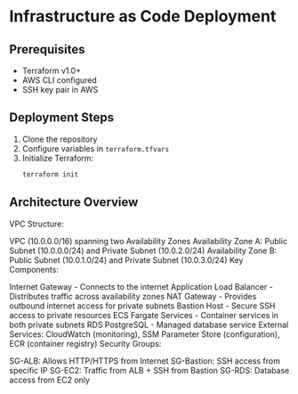 # Infrastructure as Code Deployment

## Prerequisites
- Terraform v1.0+
- AWS CLI configured
- SSH key pair in AWS

## Deployment Steps

1. Clone the repository
2. Configure variables in `terraform.tfvars`
3. Initialize Terraform:
   ```bash
   terraform init

## Architecture Overview
VPC Structure:

VPC (10.0.0.0/16) spanning two Availability Zones
Availability Zone A: Public Subnet (10.0.0.0/24) and Private Subnet (10.0.2.0/24)
Availability Zone B: Public Subnet (10.0.1.0/24) and Private Subnet (10.0.3.0/24)
Key Components:

Internet Gateway - Connects to the internet
Application Load Balancer - Distributes traffic across availability zones
NAT Gateway - Provides outbound internet access for private subnets
Bastion Host - Secure SSH access to private resources
ECS Fargate Services - Container services in both private subnets
RDS PostgreSQL - Managed database service
External Services: CloudWatch (monitoring), SSM Parameter Store (configuration), ECR (container registry)
Security Groups:

SG-ALB: Allows HTTP/HTTPS from Internet
SG-Bastion: SSH access from specific IP
SG-EC2: Traffic from ALB + SSH from Bastion
SG-RDS: Database access from EC2 only
